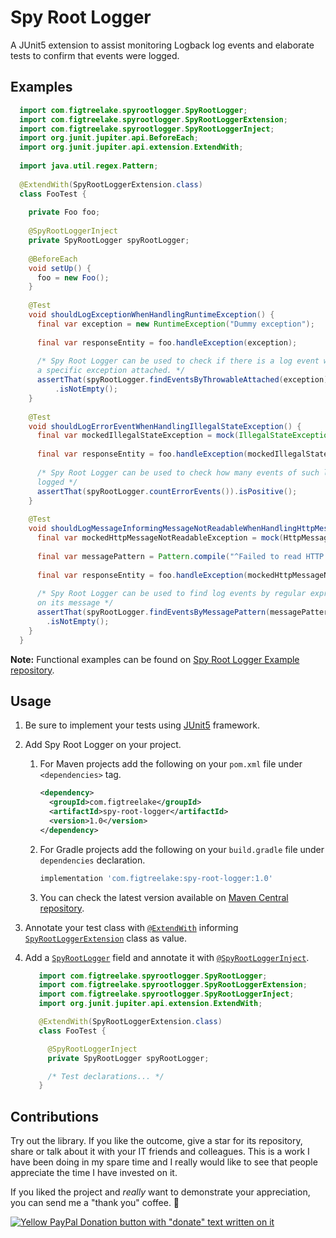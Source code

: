 # Spy Root Logger

A JUnit5 extension to assist monitoring Logback log events and elaborate tests
to confirm that events were logged.

## Examples

```java
  import com.figtreelake.spyrootlogger.SpyRootLogger;
  import com.figtreelake.spyrootlogger.SpyRootLoggerExtension;
  import com.figtreelake.spyrootlogger.SpyRootLoggerInject;
  import org.junit.jupiter.api.BeforeEach;
  import org.junit.jupiter.api.extension.ExtendWith;
      
  import java.util.regex.Pattern;
         
  @ExtendWith(SpyRootLoggerExtension.class)
  class FooTest {
         
    private Foo foo;
         
    @SpyRootLoggerInject
    private SpyRootLogger spyRootLogger;
         
    @BeforeEach
    void setUp() {
      foo = new Foo();
    }
         
    @Test
    void shouldLogExceptionWhenHandlingRuntimeException() {
      final var exception = new RuntimeException("Dummy exception");
   
      final var responseEntity = foo.handleException(exception);
         
      /* Spy Root Logger can be used to check if there is a log event with 
      a specific exception attached. */
      assertThat(spyRootLogger.findEventsByThrowableAttached(exception))
          .isNotEmpty();
    }
         
    @Test
    void shouldLogErrorEventWhenHandlingIllegalStateException() {
      final var mockedIllegalStateException = mock(IllegalStateException.class);
   
      final var responseEntity = foo.handleException(mockedIllegalStateException);
   
      /* Spy Root Logger can be used to check how many events of such level were 
      logged */
      assertThat(spyRootLogger.countErrorEvents()).isPositive();
    }
         
    @Test
    void shouldLogMessageInformingMessageNotReadableWhenHandlingHttpMessageNotReadableException() {
      final var mockedHttpMessageNotReadableException = mock(HttpMessageNotReadableException.class);
         
      final var messagePattern = Pattern.compile("^Failed to read HTTP message");
         
      final var responseEntity = foo.handleException(mockedHttpMessageNotReadableException);
         
      /* Spy Root Logger can be used to find log events by regular expressions 
      on its message */
      assertThat(spyRootLogger.findEventsByMessagePattern(messagePattern))
        .isNotEmpty();
    }
  }
```

**Note:** Functional examples can be found on [Spy Root Logger Example repository][spy-root-logger-example-repository].

## Usage

1. Be sure to implement your tests using [JUnit5][junit5] framework.

2. Add Spy Root Logger on your project.

   1. For Maven projects add the following on your `pom.xml` file
      under `<dependencies>` tag.
      ```xml
      <dependency>
        <groupId>com.figtreelake</groupId>
        <artifactId>spy-root-logger</artifactId>
        <version>1.0</version>
      </dependency>
      ```
      
   2. For Gradle projects add the following on your `build.gradle` file
      under `dependencies` declaration.
      ```groovy
      implementation 'com.figtreelake:spy-root-logger:1.0'
      ```
      
   3. You can check the latest version available
      on [Maven Central repository][maven-central-repository].

3. Annotate your test class with [`@ExtendWith`][extend-with] informing [`SpyRootLoggerExtension`][spy-root-logger-extension]
   class as value.

4. Add a [`SpyRootLogger`][spy-root-logger] field and annotate it with [`@SpyRootLoggerInject`][spy-root-logger-inject].

   ```java
      import com.figtreelake.spyrootlogger.SpyRootLogger;
      import com.figtreelake.spyrootlogger.SpyRootLoggerExtension;
      import com.figtreelake.spyrootlogger.SpyRootLoggerInject;
      import org.junit.jupiter.api.extension.ExtendWith;
   
      @ExtendWith(SpyRootLoggerExtension.class)
      class FooTest {
   
        @SpyRootLoggerInject
        private SpyRootLogger spyRootLogger;
   
        /* Test declarations... */
      }
   ``` 

## Contributions

Try out the library. If you like the outcome, give a star for its repository, share or talk about it with your IT friends and colleagues. This is a work I have been doing in my spare time and I really would like to see that people appreciate the time I have invested on it.

If you liked the project and *really* want to demonstrate your appreciation, you can send me a "thank you" coffee. 🙂

[![Yellow PayPal Donation button with "donate" text written on it](https://www.paypalobjects.com/en_US/i/btn/btn_donateCC_LG.gif)][paypal-donation]

[extend-with]: https://junit.org/junit5/docs/current/user-guide/#extensions-registration-declarative
[junit5]: https://junit.org/junit5/
[maven-central-repository]: https://mvnrepository.com/repos/central
[paypal-donation]: https://www.paypal.com/donate/?hosted_button_id=C6LPXWCHGRUVQ
[spy-root-logger]: ./src/main/java/com/figtreelake/spyrootlogger/SpyRootLogger.java
[spy-root-logger-example-repository]: https://github.com/MarceloLeite2604/spy-root-logger-example
[spy-root-logger-extension]: ./src/main/java/com/figtreelake/spyrootlogger/SpyRootLoggerExtension.java
[spy-root-logger-inject]: ./src/main/java/com/figtreelake/spyrootlogger/SpyRootLoggerInject.java
